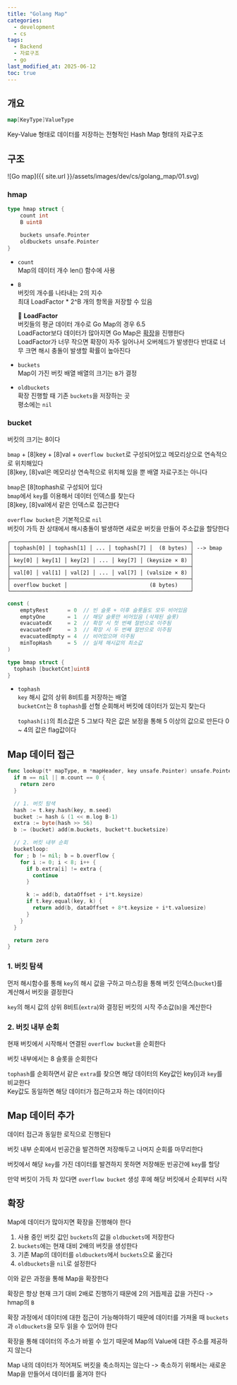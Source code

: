 ```yaml
---
title: "Golang Map"
categories:
  - development
  - cs
tags:
  - Backend
  - 자료구조
  - go
last_modified_at: 2025-06-12
toc: true
---
```


## 개요

```go
map[KeyType]ValueType
```

Key-Value 형태로 데이터를 저장하는 전형적인 Hash Map 형태의 자료구조

## 구조

![Go map]({{ site.url }}/assets/images/dev/cs/golang_map/01.svg)

### hmap

```go
type hmap struct {
    count int
    B uint8

    buckets unsafe.Pointer
    oldbuckets unsafe.Pointer
}
```

- `count`  
  Map의 데이터 개수
  len() 함수에 사용

- `B`  
  버킷의 개수를 나타내는 2의 지수  
  최대 LoadFactor * 2^B 개의 항목을 저장할 수 있음  

  :pencil: **LoadFactor**  
  버킷들의 평균 데이터 개수로 Go Map의 경우 6.5  
  LoadFactor보다 데이터가 많아지면 Go Map은 [확장](#확장)을 진행한다  
  LoadFactor가 너무 작으면 확장이 자주 일어나서 오버헤드가 발생한다
  반대로 너무 크면 해시 충돌이 발생할 확률이 높아진다

- `buckets`  
  Map이 가진 버킷 배열
  배열의 크기는 `B`가 결정

- `oldbuckets`  
  확장 진행할 때 기존 `buckets`을 저장하는 곳  
  평소에는 `nil`

### bucket

버킷의 크기는 8이다

`bmap` + [8]key + [8]val + `overflow bucket`로 구성되어있고 메모리상으로 연속적으로 위치해있다  
[8]key, [8]val은 메모리상 연속적으로 위치해 있을 뿐 배열 자료구조는 아니다

`bmap`은 [8]tophash로 구성되어 있다  
`bmap`에서 `key`를 이용해서 데이터 인덱스를 찾는다  
[8]key, [8]val에서 같은 인덱스로 접근한다

`overflow bucket`은 기본적으로 `nil`  
버킷이 가득 찬 상태에서 해시충돌이 발생하면 새로운 버킷을 만들어 주소값을 할당한다

```plain
┌─────────────────────────────────────────────────────────┐
│ tophash[0] │ tophash[1] │ ... │ tophash[7] │  (8 bytes) │ --> bmap
├─────────────────────────────────────────────────────────┤
│ key[0] │ key[1] │ key[2] │ ... │ key[7] │ (keysize × 8) │
├─────────────────────────────────────────────────────────┤
│ val[0] │ val[1] │ val[2] │ ... │ val[7] │ (valsize × 8) │
├─────────────────────────────────────────────────────────┤
│ overflow bucket │                          (8 bytes)    │
└─────────────────────────────────────────────────────────┘
```

```go
const (
    emptyRest      = 0  // 빈 슬롯 + 이후 슬롯들도 모두 비어있음
    emptyOne       = 1  // 해당 슬롯만 비어있음 (삭제된 슬롯)
    evacuatedX     = 2  // 확장 시 첫 번째 절반으로 이주됨
    evacuatedY     = 3  // 확장 시 두 번째 절반으로 이주됨
    evacuatedEmpty = 4  // 비어있으며 이주됨
    minTopHash     = 5  // 실제 해시값의 최소값
)

type bmap struct {
  tophash [bucketCnt]uint8
}
```

- `tophash`  
  `key` 해시 값의 상위 8비트를 저장하는 배열  
  `bucketCnt`는 8
  `tophash`를 선형 순회해서 버킷에 데이터가 있는지 찾는다

  `tophash[i]`의 최소값은 5
  그보다 작은 값은 보정을 통해 5 이상의 값으로 만든다
  0 ~ 4의 값은 flag값이다

## Map 데이터 접근

```go
func lookup(t* mapType, m *mapHeader, key unsafe.Pointer) unsafe.Pointer {
  if m == nil || m.count == 0 {
    return zero
  }

  // 1. 버킷 탐색
  hash := t.key.hash(key, m.seed)
  bucket := hash & (1 << m.log B-1)
  extra := byte(hash >> 56)
  b := (bucket) add(m.buckets, bucket*t.bucketsize)

  // 2. 버킷 내부 순회
  bucketloop:
  for ; b != nil; b = b.overflow {
    for i := 0; i < 8; i++ {
      if b.extra[i] != extra {
        continue
      }

      k := add(b, dataOffset + i*t.keysize)
      if t.key.equal(key, k) {
        return add(b, dataOffset + 8*t.keysize + i*t.valuesize)
      }
    }
  }

  return zero
}
```

### 1. 버킷 탐색

먼저 해시함수를 통해 `key`의 해시 값을 구하고 마스킹을 통해 버킷 인덱스(`bucket`)를 계산해서 버킷을 결정한다

`key`의 해시 값의 상위 8비트(`extra`)와 결정된 버킷의 시작 주소값(`b`)을 계산한다

### 2. 버킷 내부 순회

현재 버킷에서 시작해서 연결된 `overflow bucket`을 순회한다

버킷 내부에서는 8 슬롯을 순회한다

`tophash`를 순회하면서 같은 `extra`를 찾으면 해당 데이터의 Key값인 key[i]과 `key`를 비교한다  
Key값도 동일하면 해당 데이터가 접근하고자 하는 데이터이다

## Map 데이터 추가

데이터 접근과 동일한 로직으로 진행된다

버킷 내부 순회에서 빈공간을 발견하면 저장해두고 나머지 순회를 마무리한다  

버킷에서 해당 `key`를 가진 데이터를 발견하지 못하면 저장해둔 빈공간에 `key`를 할당

만약 버킷이 가득 차 있다면 `overflow bucket` 생성 후에 해당 버킷에서 순회부터 시작

## 확장

Map에 데이터가 많아지면 확장을 진행해야 한다

1. 사용 중인 버킷 값인 `buckets`의 값을 `oldbuckets`에 저장한다
2. `buckets`에는 현재 대비 2배의 버킷을 생성한다
3. 기존 Map의 데이터를 `oldbuckets`에서 `buckets`으로 옮긴다
4. `oldbuckets`을 `nil`로 설정한다

이와 같은 과정을 통해 Map을 확장한다

확장은 항상 현재 크기 대비 2배로 진행하기 때문에 2의 거듭제곱 값을 가진다 -> hmap의 `B`

확장 과정에서 데이터에 대한 접근이 가능해야하기 때문에 데이터를 가져올 때 `buckets`과 `oldbuckets`을 모두 읽을 수 있어야 한다

확장을 통해 데이터의 주소가 바뀔 수 있기 때문에 Map의 Value에 대한 주소를 제공하지 않는다

Map 내의 데이터가 적어져도 버킷을 축소하지는 않는다 -> 축소하기 위해서는 새로운 Map을 만들어서 데이터를 옮겨야 한다
